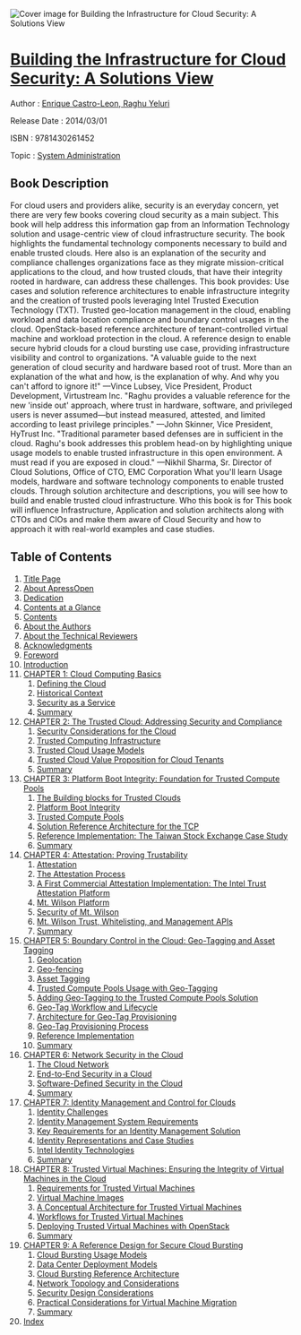 ![Cover image for Building the Infrastructure for Cloud Security: A Solutions View](https://imgdetail.ebookreading.net/cover/cover/system_admin/EB9781430261452.jpg)

[Building the Infrastructure for Cloud Security: A Solutions View](https://ebookreading.net/view/book/Building+the+Infrastructure+for+Cloud+Security%3A+A+Solutions+View-EB9781430261452_1.html "Building the Infrastructure for Cloud Security: A Solutions View")
====================================================================================================================

Author : [Enrique Castro-Leon](https://ebookreading.net/search/author/Enrique+Castro-Leon),[ Raghu Yeluri](https://ebookreading.net/search/author/+Raghu+Yeluri)

Release Date : 2014/03/01

ISBN : 9781430261452

Topic : [System Administration](https://ebookreading.net/search/category/system-administration)

Book Description
-----------------

For cloud users and providers alike, security is an everyday concern, yet there are very few books covering cloud security as a main subject. This book will help address this information gap from an Information Technology solution and usage-centric view of cloud infrastructure security. The book highlights the fundamental technology components necessary to build and enable trusted clouds. Here also is an explanation of the security and compliance challenges organizations face as they migrate mission-critical applications to the cloud, and how trusted clouds, that have their integrity rooted in hardware, can address these challenges.
This book provides:
Use cases and solution reference architectures to enable infrastructure integrity and the creation of trusted pools leveraging Intel Trusted Execution Technology (TXT).
Trusted geo-location management in the cloud, enabling workload and data location compliance and boundary control usages in the cloud.
OpenStack-based reference architecture of tenant-controlled virtual machine and workload protection in the cloud.
A reference design to enable secure hybrid clouds for a cloud bursting use case, providing infrastructure visibility and control to organizations.
"A valuable guide to the next generation of cloud security and hardware based root of trust. More than an explanation of the what and how, is the explanation of why. And why you can't afford to ignore it!" —Vince Lubsey, Vice President, Product Development, Virtustream Inc.
"Raghu provides a valuable reference for the new 'inside out' approach, where trust in hardware, software, and privileged users is never assumed—but instead measured, attested, and limited according to least privilege principles." —John Skinner, Vice President, HyTrust Inc.
"Traditional parameter based defenses are in sufficient in the cloud. Raghu's book addresses this problem head-on by highlighting unique usage models to enable trusted infrastructure in this open environment. A must read if you are exposed in cloud." —Nikhil Sharma, Sr. Director of Cloud Solutions, Office of CTO, EMC Corporation
What you'll learn
Usage models, hardware and software technology components to enable trusted clouds.
Through solution architecture and descriptions, you will see how to build and enable trusted cloud infrastructure.
Who this book is for
This book will influence Infrastructure, Application and solution architects along with CTOs and CIOs and make them aware of Cloud Security and how to approach it with real-world examples and case studies.
              
Table of Contents
-----------------

1. [Title Page](https://ebookreading.net/view/book/Building+the+Infrastructure+for+Cloud+Security%3A+A+Solutions+View-EB9781430261452_2.html)
1. [About ApressOpen](https://ebookreading.net/view/book/Building+the+Infrastructure+for+Cloud+Security%3A+A+Solutions+View-EB9781430261452_4.html)
1. [Dedication](https://ebookreading.net/view/book/Building+the+Infrastructure+for+Cloud+Security%3A+A+Solutions+View-EB9781430261452_5.html)
1. [Contents at a Glance](https://ebookreading.net/view/book/Building+the+Infrastructure+for+Cloud+Security%3A+A+Solutions+View-EB9781430261452_6.html)
1. [Contents](https://ebookreading.net/view/book/Building+the+Infrastructure+for+Cloud+Security%3A+A+Solutions+View-EB9781430261452_7.html)
1. [About the Authors](https://ebookreading.net/view/book/Building+the+Infrastructure+for+Cloud+Security%3A+A+Solutions+View-EB9781430261452_8.html)
1. [About the Technical Reviewers](https://ebookreading.net/view/book/Building+the+Infrastructure+for+Cloud+Security%3A+A+Solutions+View-EB9781430261452_9.html)
1. [Acknowledgments](https://ebookreading.net/view/book/Building+the+Infrastructure+for+Cloud+Security%3A+A+Solutions+View-EB9781430261452_10.html)
1. [Foreword](https://ebookreading.net/view/book/Building+the+Infrastructure+for+Cloud+Security%3A+A+Solutions+View-EB9781430261452_11.html)
1. [Introduction](https://ebookreading.net/view/book/Building+the+Infrastructure+for+Cloud+Security%3A+A+Solutions+View-EB9781430261452_12.html)
1. [CHAPTER 1: Cloud Computing Basics](https://ebookreading.net/view/book/Building+the+Infrastructure+for+Cloud+Security%3A+A+Solutions+View-EB9781430261452_13.html)
    1. [Defining the Cloud](https://ebookreading.net/view/book/Building+the+Infrastructure+for+Cloud+Security%3A+A+Solutions+View-EB9781430261452_13.html#Sec1)
    1. [Historical Context](https://ebookreading.net/view/book/Building+the+Infrastructure+for+Cloud+Security%3A+A+Solutions+View-EB9781430261452_13.html#Sec6)
    1. [Security as a Service](https://ebookreading.net/view/book/Building+the+Infrastructure+for+Cloud+Security%3A+A+Solutions+View-EB9781430261452_13.html#Sec10)
    1. [Summary](https://ebookreading.net/view/book/Building+the+Infrastructure+for+Cloud+Security%3A+A+Solutions+View-EB9781430261452_13.html#Sec13)
1. [CHAPTER 2: The Trusted Cloud: Addressing Security and Compliance](https://ebookreading.net/view/book/Building+the+Infrastructure+for+Cloud+Security%3A+A+Solutions+View-EB9781430261452_14.html)
    1. [Security Considerations for the Cloud](https://ebookreading.net/view/book/Building+the+Infrastructure+for+Cloud+Security%3A+A+Solutions+View-EB9781430261452_14.html#Sec1)
    1. [Trusted Computing Infrastructure](https://ebookreading.net/view/book/Building+the+Infrastructure+for+Cloud+Security%3A+A+Solutions+View-EB9781430261452_14.html#Sec6)
    1. [Trusted Cloud Usage Models](https://ebookreading.net/view/book/Building+the+Infrastructure+for+Cloud+Security%3A+A+Solutions+View-EB9781430261452_14.html#Sec7)
    1. [Trusted Cloud Value Proposition for Cloud Tenants](https://ebookreading.net/view/book/Building+the+Infrastructure+for+Cloud+Security%3A+A+Solutions+View-EB9781430261452_14.html#Sec13)
    1. [Summary](https://ebookreading.net/view/book/Building+the+Infrastructure+for+Cloud+Security%3A+A+Solutions+View-EB9781430261452_14.html#Sec15)
1. [CHAPTER 3: Platform Boot Integrity: Foundation for Trusted Compute Pools](https://ebookreading.net/view/book/Building+the+Infrastructure+for+Cloud+Security%3A+A+Solutions+View-EB9781430261452_15.html)
    1. [The Building blocks for Trusted Clouds](https://ebookreading.net/view/book/Building+the+Infrastructure+for+Cloud+Security%3A+A+Solutions+View-EB9781430261452_15.html#Sec1)
    1. [Platform Boot Integrity](https://ebookreading.net/view/book/Building+the+Infrastructure+for+Cloud+Security%3A+A+Solutions+View-EB9781430261452_15.html#Sec2)
    1. [Trusted Compute Pools](https://ebookreading.net/view/book/Building+the+Infrastructure+for+Cloud+Security%3A+A+Solutions+View-EB9781430261452_15.html#Sec6)
    1. [Solution Reference Architecture for the TCP](https://ebookreading.net/view/book/Building+the+Infrastructure+for+Cloud+Security%3A+A+Solutions+View-EB9781430261452_15.html#Sec12)
    1. [Reference Implementation: The Taiwan Stock Exchange Case Study](https://ebookreading.net/view/book/Building+the+Infrastructure+for+Cloud+Security%3A+A+Solutions+View-EB9781430261452_15.html#Sec19)
    1. [Summary](https://ebookreading.net/view/book/Building+the+Infrastructure+for+Cloud+Security%3A+A+Solutions+View-EB9781430261452_15.html#Sec25)
1. [CHAPTER 4: Attestation: Proving Trustability](https://ebookreading.net/view/book/Building+the+Infrastructure+for+Cloud+Security%3A+A+Solutions+View-EB9781430261452_16.html)
    1. [Attestation](https://ebookreading.net/view/book/Building+the+Infrastructure+for+Cloud+Security%3A+A+Solutions+View-EB9781430261452_16.html#Sec1)
    1. [The Attestation Process](https://ebookreading.net/view/book/Building+the+Infrastructure+for+Cloud+Security%3A+A+Solutions+View-EB9781430261452_16.html#Sec5)
    1. [A First Commercial Attestation Implementation: The Intel Trust Attestation Platform](https://ebookreading.net/view/book/Building+the+Infrastructure+for+Cloud+Security%3A+A+Solutions+View-EB9781430261452_16.html#Sec8)
    1. [Mt. Wilson Platform](https://ebookreading.net/view/book/Building+the+Infrastructure+for+Cloud+Security%3A+A+Solutions+View-EB9781430261452_16.html#Sec9)
    1. [Security of Mt. Wilson](https://ebookreading.net/view/book/Building+the+Infrastructure+for+Cloud+Security%3A+A+Solutions+View-EB9781430261452_16.html#Sec15)
    1. [Mt. Wilson Trust, Whitelisting, and Management APIs](https://ebookreading.net/view/book/Building+the+Infrastructure+for+Cloud+Security%3A+A+Solutions+View-EB9781430261452_16.html#Sec16)
    1. [Summary](https://ebookreading.net/view/book/Building+the+Infrastructure+for+Cloud+Security%3A+A+Solutions+View-EB9781430261452_16.html#Sec26)
1. [CHAPTER 5: Boundary Control in the Cloud: Geo-Tagging and Asset Tagging](https://ebookreading.net/view/book/Building+the+Infrastructure+for+Cloud+Security%3A+A+Solutions+View-EB9781430261452_17.html)
    1. [Geolocation](https://ebookreading.net/view/book/Building+the+Infrastructure+for+Cloud+Security%3A+A+Solutions+View-EB9781430261452_17.html#Sec1)
    1. [Geo-fencing](https://ebookreading.net/view/book/Building+the+Infrastructure+for+Cloud+Security%3A+A+Solutions+View-EB9781430261452_17.html#Sec2)
    1. [Asset Tagging](https://ebookreading.net/view/book/Building+the+Infrastructure+for+Cloud+Security%3A+A+Solutions+View-EB9781430261452_17.html#Sec3)
    1. [Trusted Compute Pools Usage with Geo-Tagging](https://ebookreading.net/view/book/Building+the+Infrastructure+for+Cloud+Security%3A+A+Solutions+View-EB9781430261452_17.html#Sec4)
    1. [Adding Geo-Tagging to the Trusted Compute Pools Solution](https://ebookreading.net/view/book/Building+the+Infrastructure+for+Cloud+Security%3A+A+Solutions+View-EB9781430261452_17.html#Sec8)
    1. [Geo-Tag Workflow and Lifecycle](https://ebookreading.net/view/book/Building+the+Infrastructure+for+Cloud+Security%3A+A+Solutions+View-EB9781430261452_17.html#Sec14)
    1. [Architecture for Geo-Tag Provisioning](https://ebookreading.net/view/book/Building+the+Infrastructure+for+Cloud+Security%3A+A+Solutions+View-EB9781430261452_17.html#Sec23)
    1. [Geo-Tag Provisioning Process](https://ebookreading.net/view/book/Building+the+Infrastructure+for+Cloud+Security%3A+A+Solutions+View-EB9781430261452_17.html#Sec28)
    1. [Reference Implementation](https://ebookreading.net/view/book/Building+the+Infrastructure+for+Cloud+Security%3A+A+Solutions+View-EB9781430261452_17.html#Sec31)
    1. [Summary](https://ebookreading.net/view/book/Building+the+Infrastructure+for+Cloud+Security%3A+A+Solutions+View-EB9781430261452_17.html#Sec36)
1. [CHAPTER 6: Network Security in the Cloud](https://ebookreading.net/view/book/Building+the+Infrastructure+for+Cloud+Security%3A+A+Solutions+View-EB9781430261452_18.html)
    1. [The Cloud Network](https://ebookreading.net/view/book/Building+the+Infrastructure+for+Cloud+Security%3A+A+Solutions+View-EB9781430261452_18.html#Sec1)
    1. [End-to-End Security in a Cloud](https://ebookreading.net/view/book/Building+the+Infrastructure+for+Cloud+Security%3A+A+Solutions+View-EB9781430261452_18.html#Sec6)
    1. [Software-Defined Security in the Cloud](https://ebookreading.net/view/book/Building+the+Infrastructure+for+Cloud+Security%3A+A+Solutions+View-EB9781430261452_18.html#Sec13)
    1. [Summary](https://ebookreading.net/view/book/Building+the+Infrastructure+for+Cloud+Security%3A+A+Solutions+View-EB9781430261452_18.html#Sec17)
1. [CHAPTER 7: Identity Management and Control for Clouds](https://ebookreading.net/view/book/Building+the+Infrastructure+for+Cloud+Security%3A+A+Solutions+View-EB9781430261452_19.html)
    1. [Identity Challenges](https://ebookreading.net/view/book/Building+the+Infrastructure+for+Cloud+Security%3A+A+Solutions+View-EB9781430261452_19.html#Sec1)
    1. [Identity Management System Requirements](https://ebookreading.net/view/book/Building+the+Infrastructure+for+Cloud+Security%3A+A+Solutions+View-EB9781430261452_19.html#Sec5)
    1. [Key Requirements for an Identity Management Solution](https://ebookreading.net/view/book/Building+the+Infrastructure+for+Cloud+Security%3A+A+Solutions+View-EB9781430261452_19.html#Sec7)
    1. [Identity Representations and Case Studies](https://ebookreading.net/view/book/Building+the+Infrastructure+for+Cloud+Security%3A+A+Solutions+View-EB9781430261452_19.html#Sec14)
    1. [Intel Identity Technologies](https://ebookreading.net/view/book/Building+the+Infrastructure+for+Cloud+Security%3A+A+Solutions+View-EB9781430261452_19.html#Sec20)
    1. [Summary](https://ebookreading.net/view/book/Building+the+Infrastructure+for+Cloud+Security%3A+A+Solutions+View-EB9781430261452_19.html#Sec26)
1. [CHAPTER 8: Trusted Virtual Machines: Ensuring the Integrity of Virtual Machines in the Cloud](https://ebookreading.net/view/book/Building+the+Infrastructure+for+Cloud+Security%3A+A+Solutions+View-EB9781430261452_20.html)
    1. [Requirements for Trusted Virtual Machines](https://ebookreading.net/view/book/Building+the+Infrastructure+for+Cloud+Security%3A+A+Solutions+View-EB9781430261452_20.html#Sec1)
    1. [Virtual Machine Images](https://ebookreading.net/view/book/Building+the+Infrastructure+for+Cloud+Security%3A+A+Solutions+View-EB9781430261452_20.html#Sec2)
    1. [A Conceptual Architecture for Trusted Virtual Machines](https://ebookreading.net/view/book/Building+the+Infrastructure+for+Cloud+Security%3A+A+Solutions+View-EB9781430261452_20.html#Sec4)
    1. [Workflows for Trusted Virtual Machines](https://ebookreading.net/view/book/Building+the+Infrastructure+for+Cloud+Security%3A+A+Solutions+View-EB9781430261452_20.html#Sec9)
    1. [Deploying Trusted Virtual Machines with OpenStack](https://ebookreading.net/view/book/Building+the+Infrastructure+for+Cloud+Security%3A+A+Solutions+View-EB9781430261452_20.html#Sec10)
    1. [Summary](https://ebookreading.net/view/book/Building+the+Infrastructure+for+Cloud+Security%3A+A+Solutions+View-EB9781430261452_20.html#Sec11)
1. [CHAPTER 9: A Reference Design for Secure Cloud Bursting](https://ebookreading.net/view/book/Building+the+Infrastructure+for+Cloud+Security%3A+A+Solutions+View-EB9781430261452_21.html)
    1. [Cloud Bursting Usage Models](https://ebookreading.net/view/book/Building+the+Infrastructure+for+Cloud+Security%3A+A+Solutions+View-EB9781430261452_21.html#Sec1)
    1. [Data Center Deployment Models](https://ebookreading.net/view/book/Building+the+Infrastructure+for+Cloud+Security%3A+A+Solutions+View-EB9781430261452_21.html#Sec4)
    1. [Cloud Bursting Reference Architecture](https://ebookreading.net/view/book/Building+the+Infrastructure+for+Cloud+Security%3A+A+Solutions+View-EB9781430261452_21.html#Sec6)
    1. [Network Topology and Considerations](https://ebookreading.net/view/book/Building+the+Infrastructure+for+Cloud+Security%3A+A+Solutions+View-EB9781430261452_21.html#Sec13)
    1. [Security Design Considerations](https://ebookreading.net/view/book/Building+the+Infrastructure+for+Cloud+Security%3A+A+Solutions+View-EB9781430261452_21.html#Sec14)
    1. [Practical Considerations for Virtual Machine Migration](https://ebookreading.net/view/book/Building+the+Infrastructure+for+Cloud+Security%3A+A+Solutions+View-EB9781430261452_21.html#Sec23)
    1. [Summary](https://ebookreading.net/view/book/Building+the+Infrastructure+for+Cloud+Security%3A+A+Solutions+View-EB9781430261452_21.html#Sec24)
1. [Index](https://ebookreading.net/view/book/Building+the+Infrastructure+for+Cloud+Security%3A+A+Solutions+View-EB9781430261452_22.html)
